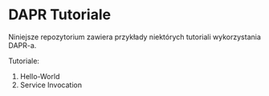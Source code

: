# DAPR Tutoriale

Niniejsze repozytorium zawiera przykłady niektórych tutoriali wykorzystania DAPR-a.

Tutoriale:
1. Hello-World
2. Service Invocation